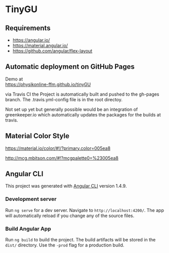 # TinyGU

## Requirements
- https://angular.io/
- https://material.angular.io/
- https://github.com/angular/flex-layout

## Automatic deployment on GitHub Pages

Demo at  
https://physikonline-ffm.github.io/tinyGU

via Travis CI the Project is automatically built and pushed to the gh-pages branch. The .travis.yml-config file is in the root directoy.

Not set up yet but generally possible would be an integration of greenkeeper.io which automatically updates the packages for the builds at travis.

## Material Color Style

https://material.io/color/#!/?primary.color=005ea8

http://mcg.mbitson.com/#!?mcgpalette0=%23005ea8

## Angular CLI

This project was generated with [Angular CLI](https://github.com/angular/angular-cli) version 1.4.9.

### Development server

Run `ng serve` for a dev server. Navigate to `http://localhost:4200/`. The app will automatically reload if you change any of the source files.

### Build Angular App

Run `ng build` to build the project. The build artifacts will be stored in the `dist/` directory. Use the `-prod` flag for a production build.
